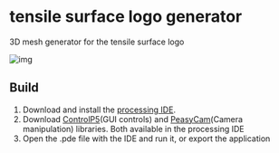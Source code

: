 # tensile surface logo generator
<p>3D mesh generator for the tensile surface logo</p>

![img](https://i.imgur.com/UQuyOhz.png)
<h2>Build</h2>
<ol>
<li>Download and install the <a href="https://www.juce.com" rel="nofollow">processing IDE</a>.</li>
  <li>Download <a href="https://github.com/sojamo/controlp5" rel="nofollow">ControlP5</a>(GUI controls) and <a href="https://github.com/jdf/peasycam" rel="nofollow" >PeasyCam</a>(Camera manipulation) libraries. Both available in the processing IDE </li>
<li>Open the .pde file with the IDE and run it, or export the application</li>
</ol>
